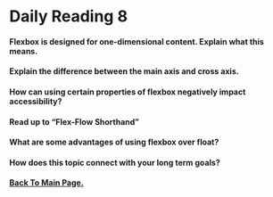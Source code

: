 # Daily Reading 8

#### Flexbox is designed for one-dimensional content. Explain what this means.


#### Explain the difference between the main axis and cross axis.


#### How can using certain properties of flexbox negatively impact accessibility?


#### Read up to “Flex-Flow Shorthand”


#### What are some advantages of using flexbox over float?


#### How does this topic connect with your long term goals?



#### [Back To Main Page.](https://colorinvert.github.io/reading-notes/)
